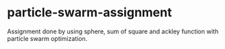 # particle-swarm-assignment
Assignment done by using sphere, sum of square and ackley function with particle swarm optimization.
